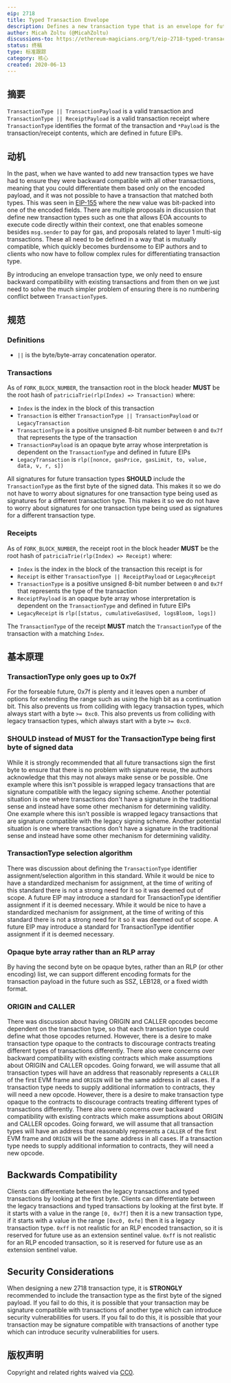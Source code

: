 ```yaml
---
eip: 2718
title: Typed Transaction Envelope
description: Defines a new transaction type that is an envelope for future transaction types.
author: Micah Zoltu (@MicahZoltu)
discussions-to: https://ethereum-magicians.org/t/eip-2718-typed-transaction-envelope/4355
status: 终稿
type: 标准跟踪
category: 核心
created: 2020-06-13
---
```


## 摘要
`TransactionType || TransactionPayload` is a valid transaction and `TransactionType || ReceiptPayload` is a valid transaction receipt where `TransactionType` identifies the format of the transaction and `*Payload` is the transaction/receipt contents, which are defined in future EIPs.

## 动机
In the past, when we have wanted to add new transaction types we have had to ensure they were backward compatible with all other transactions, meaning that you could differentiate them based only on the encoded payload, and it was not possible to have a transaction that matched both types. This was seen in [EIP-155](./eip-155.md) where the new value was bit-packed into one of the encoded fields. There are multiple proposals in discussion that define new transaction types such as one that allows EOA accounts to execute code directly within their context, one that enables someone besides `msg.sender` to pay for gas, and proposals related to layer 1 multi-sig transactions. These all need to be defined in a way that is mutually compatible, which quickly becomes burdensome to EIP authors and to clients who now have to follow complex rules for differentiating transaction type.

By introducing an envelope transaction type, we only need to ensure backward compatibility with existing transactions and from then on we just need to solve the much simpler problem of ensuring there is no numbering conflict between `TransactionType`s.

## 规范
### Definitions
* `||` is the byte/byte-array concatenation operator.

### Transactions
As of `FORK_BLOCK_NUMBER`, the transaction root in the block header **MUST** be the root hash of `patriciaTrie(rlp(Index) => Transaction)` where:
* `Index` is the index in the block of this transaction
* `Transaction` is either `TransactionType || TransactionPayload` or `LegacyTransaction`
* `TransactionType` is a positive unsigned 8-bit number between `0` and `0x7f` that represents the type of the transaction
* `TransactionPayload` is an opaque byte array whose interpretation is dependent on the `TransactionType` and defined in future EIPs
* `LegacyTransaction` is `rlp([nonce, gasPrice, gasLimit, to, value, data, v, r, s])`

All signatures for future transaction types **SHOULD** include the `TransactionType` as the first byte of the signed data. This makes it so we do not have to worry about signatures for one transaction type being used as signatures for a different transaction type. This makes it so we do not have to worry about signatures for one transaction type being used as signatures for a different transaction type.

### Receipts
As of `FORK_BLOCK_NUMBER`, the receipt root in the block header **MUST** be the root hash of `patriciaTrie(rlp(Index) => Receipt)` where:
* `Index` is the index in the block of the transaction this receipt is for
* `Receipt` is either `TransactionType || ReceiptPayload` or `LegacyReceipt`
* `TransactionType` is a positive unsigned 8-bit number between `0` and `0x7f` that represents the type of the transaction
* `ReceiptPayload` is an opaque byte array whose interpretation is dependent on the `TransactionType` and defined in future EIPs
* `LegacyReceipt` is `rlp([status, cumulativeGasUsed, logsBloom, logs])`

The `TransactionType` of the receipt **MUST** match the `TransactionType` of the transaction with a matching `Index`.

## 基本原理
### TransactionType only goes up to 0x7f
For the forseable future, 0x7f is plenty and it leaves open a number of options for extending the range such as using the high bit as a continuation bit. This also prevents us from colliding with legacy transaction types, which always start with a byte `>= 0xc0`. This also prevents us from colliding with legacy transaction types, which always start with a byte `>= 0xc0`.
### **SHOULD** instead of **MUST** for the TransactionType being first byte of signed data
While it is strongly recommended that all future transactions sign the first byte to ensure that there is no problem with signature reuse, the authors acknowledge that this may not always make sense or be possible. One example where this isn't possible is wrapped legacy transactions that are signature compatible with the legacy signing scheme. Another potential situation is one where transactions don't have a signature in the traditional sense and instead have some other mechanism for determining validity. One example where this isn't possible is wrapped legacy transactions that are signature compatible with the legacy signing scheme. Another potential situation is one where transactions don't have a signature in the traditional sense and instead have some other mechanism for determining validity.
### TransactionType selection algorithm
There was discussion about defining the `TransactionType` identifier assignment/selection algorithm in this standard. While it would be nice to have a standardized mechanism for assignment, at the time of writing of this standard there is not a strong need for it so it was deemed out of scope. A future EIP may introduce a standard for TransactionType identifier assignment if it is deemed necessary. While it would be nice to have a standardized mechanism for assignment, at the time of writing of this standard there is not a strong need for it so it was deemed out of scope. A future EIP may introduce a standard for TransactionType identifier assignment if it is deemed necessary.
### Opaque byte array rather than an RLP array
By having the second byte on be opaque bytes, rather than an RLP (or other encoding) list, we can support different encoding formats for the transaction payload in the future such as SSZ, LEB128, or a fixed width format.
### ORIGIN and CALLER
There was discussion about having ORIGIN and CALLER opcodes become dependent on the transaction type, so that each transaction type could define what those opcodes returned. However, there is a desire to make transaction type opaque to the contracts to discourage contracts treating different types of transactions differently. There also were concerns over backward compatibility with existing contracts which make assumptions about ORIGIN and CALLER opcodes. Going forward, we will assume that all transaction types will have an address that reasonably represents a `CALLER` of the first EVM frame and `ORIGIN` will be the same address in all cases. If a transaction type needs to supply additional information to contracts, they will need a new opcode. However, there is a desire to make transaction type opaque to the contracts to discourage contracts treating different types of transactions differently. There also were concerns over backward compatibility with existing contracts which make assumptions about ORIGIN and CALLER opcodes. Going forward, we will assume that all transaction types will have an address that reasonably represents a `CALLER` of the first EVM frame and `ORIGIN` will be the same address in all cases. If a transaction type needs to supply additional information to contracts, they will need a new opcode.

## Backwards Compatibility
Clients can differentiate between the legacy transactions and typed transactions by looking at the first byte. Clients can differentiate between the legacy transactions and typed transactions by looking at the first byte. If it starts with a value in the range `[0, 0x7f]` then it is a new transaction type, if it starts with a value in the range `[0xc0, 0xfe]` then it is a legacy transaction type. `0xff` is not realistic for an RLP encoded transaction, so it is reserved for future use as an extension sentinel value. `0xff` is not realistic for an RLP encoded transaction, so it is reserved for future use as an extension sentinel value.

## Security Considerations
When designing a new 2718 transaction type, it is **STRONGLY** recommended to include the transaction type as the first byte of the signed payload.  If you fail to do this, it is possible that your transaction may be signature compatible with transactions of another type which can introduce security vulnerabilities for users.  If you fail to do this, it is possible that your transaction may be signature compatible with transactions of another type which can introduce security vulnerabilities for users.

## 版权声明
Copyright and related rights waived via [CC0](../LICENSE.md).
